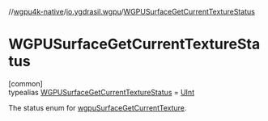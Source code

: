 //[wgpu4k-native](../../../index.md)/[io.ygdrasil.wgpu](../index.md)/[WGPUSurfaceGetCurrentTextureStatus](index.md)

# WGPUSurfaceGetCurrentTextureStatus

[common]\
typealias [WGPUSurfaceGetCurrentTextureStatus](index.md) = [UInt](https://kotlinlang.org/api/core/kotlin-stdlib/kotlin/-u-int/index.html)

The status enum for [wgpuSurfaceGetCurrentTexture](../wgpu-surface-get-current-texture.md).